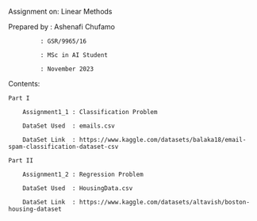 Assignment on: Linear Methods 

Prepared by  : Ashenafi Chufamo

             : GSR/9965/16
             
             : MSc in AI Student
             
             : November 2023

Contents:

    Part I
    
        Assignment1_1 : Classification Problem
        
        DataSet Used  : emails.csv
        
        DataSet Link  : https://www.kaggle.com/datasets/balaka18/email-spam-classification-dataset-csv
        
    Part II
    
        Assignment1_2 : Regression Problem
        
        DataSet Used  : HousingData.csv
        
        DataSet Link  : https://www.kaggle.com/datasets/altavish/boston-housing-dataset

